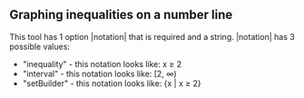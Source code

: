 ## Graphing inequalities on a number line

This tool has 1 option |notation| that is required and a string. |notation| has 3 possible values:
* "inequality" - this notation looks like: x ≥ 2
* "interval" - this notation looks like: [2, ∞)
* "setBuilder" - this notation looks like: {x | x ≥ 2}